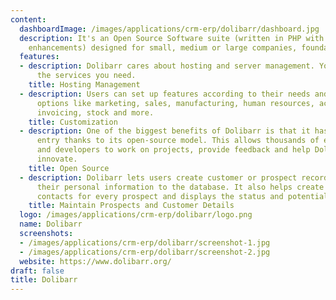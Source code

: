 ```yaml
---
content:
  dashboardImage: /images/applications/crm-erp/dolibarr/dashboard.jpg
  description: It's an Open Source Software suite (written in PHP with optional JavaScript
    enhancements) designed for small, medium or large companies, foundations and freelancers.
  features:
  - description: Dolibarr cares about hosting and server management. You will get
      the services you need.
    title: Hosting Management
  - description: Users can set up features according to their needs and choose from
      options like marketing, sales, manufacturing, human resources, accounting, logistics,
      invoicing, stock and more.
    title: Customization
  - description: One of the biggest benefits of Dolibarr is that it has no cost of
      entry thanks to its open-source model. This allows thousands of end users, testers
      and developers to work on projects, provide feedback and help Dolibarr continually
      innovate.
    title: Open Source
  - description: Dolibarr lets users create customer or prospect records by adding
      their personal information to the database. It also helps create alternative
      contacts for every prospect and displays the status and potential of the opportunity.
    title: Maintain Prospects and Customer Details
  logo: /images/applications/crm-erp/dolibarr/logo.png
  name: Dolibarr
  screenshots:
  - /images/applications/crm-erp/dolibarr/screenshot-1.jpg
  - /images/applications/crm-erp/dolibarr/screenshot-2.jpg
  website: https://www.dolibarr.org/
draft: false
title: Dolibarr
---
```


